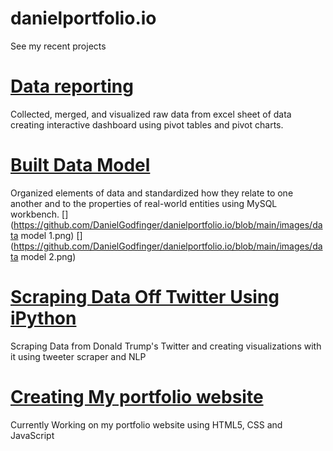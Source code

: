 # danielportfolio.io
See my recent projects
# [Data reporting](https://github.com/DanielGodfinger/danielportfolio.io)
Collected, merged, and visualized raw data from excel sheet of data creating interactive dashboard using pivot tables and pivot charts.
[](https://github.com/DanielGodfinger/danielportfolio.io/blob/main/images/Dashboard.png)
[](https://github.com/DanielGodfinger/danielportfolio.io/blob/main/images/Dashboard1.png)
[](https://github.com/DanielGodfinger/danielportfolio.io/blob/main/images/Dashboard2.png)

# [Built Data Model](https://github.com/DanielGodfinger/danielportfolio.io)
Organized elements of data and standardized how they relate to one another and to the properties of real-world entities using MySQL workbench.
[](https://github.com/DanielGodfinger/danielportfolio.io/blob/main/images/Data%20Model.png)
[](https://github.com/DanielGodfinger/danielportfolio.io/blob/main/images/data model 1.png)
[](https://github.com/DanielGodfinger/danielportfolio.io/blob/main/images/data model 2.png)

# [Scraping Data Off Twitter Using iPython](https://github.com/DanielGodfinger/danielportfolio.io)
Scraping Data from Donald Trump's Twitter and creating visualizations with it using tweeter scraper and NLP
# [Creating My portfolio website](https://github.com/DanielGodfinger/danielportfolio.io)
Currently Working on my portfolio website using HTML5, CSS and JavaScript

